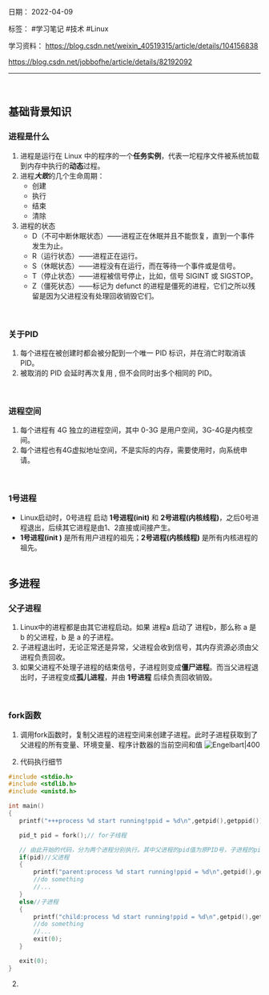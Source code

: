 日期： 2022-04-09

标签： #学习笔记 #技术 #Linux

学习资料： 
https://blog.csdn.net/weixin_40519315/article/details/104156838

https://blog.csdn.net/jobbofhe/article/details/82192092

---
<br>

## 基础背景知识
### 进程是什么
1. 进程是运行在 Linux 中的程序的一个**任务实例**，代表一坨程序文件被系统加载到内存中执行的**动态**过程。
2. 进程***大致***的几个生命周期：
	- 创建
	- 执行
	- 结束
	- 清除
3. 进程的状态
	- D（不可中断休眠状态）——进程正在休眠并且不能恢复，直到一个事件发生为止。
	- R（运行状态）——进程正在运行。
	- S（休眠状态）——进程没有在运行，而在等待一个事件或是信号。
	- T（停止状态）——进程被信号停止，比如，信号 SIGINT 或 SIGSTOP。
	- Z（僵死状态）——标记为 defunct 的进程是僵死的进程，它们之所以残留是因为父进程没有处理回收销毁它们。

<br>


### 关于PID
1. 每个进程在被创建时都会被分配到一个唯一 PID 标识，并在消亡时取消该 PID。
2. 被取消的 PID 会延时再次复用 , 但不会同时出多个相同的 PID。

<br>

### 进程空间
1. 每个进程有 4G 独立的进程空间，其中 0-3G 是用户空间，3G-4G是内核空间。
2. 每个进程也有4G虚拟地址空间，不是实际的内存，需要使用时，向系统申请。

<br>

### 1号进程
- Linux启动时，0号进程 启动 **1号进程(init)** 和 **2号进程(内核线程)**，之后0号进程退出，后续其它进程是由1、2直接或间接产生。
- **1号进程(init )** 是所有用户进程的祖先；**2号进程(内核线程)** 是所有内核进程的祖先。
<br><br>

## 多进程
### 父子进程
1. Linux中的进程都是由其它进程启动。如果 进程a 启动了 进程b，那么称 a 是 b 的父进程，b 是 a 的子进程。
2. 子进程退出时，无论正常还是异常，父进程会收到信号，其内存资源必须由父进程负责回收。
3. 如果父进程不处理子进程的结束信号，子进程则变成**僵尸进程**。而当父进程退出时，子进程变成**孤儿进程**，并由 **1号进程** 后续负责回收销毁。

<br>

### fork函数
1. 调用fork函数时，复制父进程的进程空间来创建子进程。此时子进程获取到了父进程的所有变量、环境变量、程序计数器的当前空间和值
 ![Engelbart|400](https://img-blog.csdnimg.cn/20200203193209959.png?x-oss-process=image/watermark,type_ZmFuZ3poZW5naGVpdGk,shadow_10,text_aHR0cHM6Ly9ibG9nLmNzZG4ubmV0L3dlaXhpbl80MDUxOTMxNQ==,size_16,color_FFFFFF,t_70)
 
2. 代码执行细节
 ```c
#include <stdio.h>
#include <stdlib.h>
#include <unistd.h>
 
int main()
{
    printf("+++process %d start running!ppid = %d\n",getpid(),getppid());
 
    pid_t pid = fork();// for子线程

	// 由此开始的代码，分为两个进程分别执行。其中父进程的pid值为原PID号，子进程的pid值为0
    if(pid)//父进程
    {
        printf("parent:process %d start running!ppid = %d\n",getpid(),getppid());
        //do something
        //...
    }
    else//子进程
    {
        printf("child:process %d start running!ppid = %d\n",getpid(),getppid());
        //do something
        //...
        exit(0);
    }
 
    exit(0);
}
 
 ```
2. 